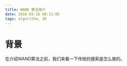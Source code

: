 ```yaml
---
title: WAND 算法简介
date: 2016-03-16 00:11:05
tags: algorithm, IR
---
```


# 背景

在介绍WAND算法之前，我们来看一下传统的搜索是怎么做的。
